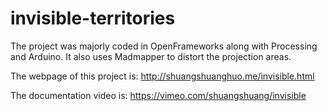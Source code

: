 # invisible-territories

The project was majorly coded in OpenFrameworks along with Processing and Arduino. It also uses Madmapper to distort the projection areas.

The webpage of this project is: http://shuangshuanghuo.me/invisible.html

The documentation video is: https://vimeo.com/shuangshuang/invisible
